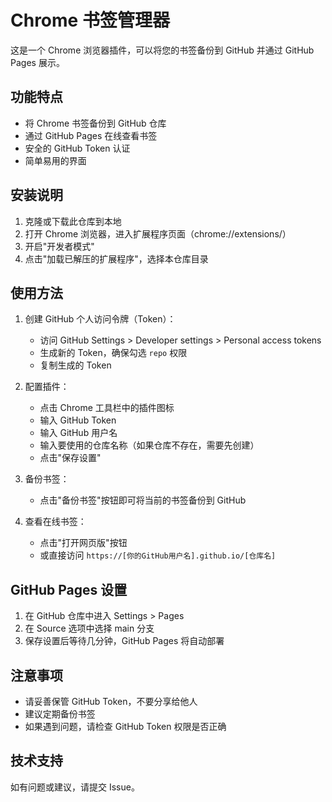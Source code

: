 # Chrome 书签管理器

这是一个 Chrome 浏览器插件，可以将您的书签备份到 GitHub 并通过 GitHub Pages 展示。

## 功能特点

- 将 Chrome 书签备份到 GitHub 仓库
- 通过 GitHub Pages 在线查看书签
- 安全的 GitHub Token 认证
- 简单易用的界面

## 安装说明

1. 克隆或下载此仓库到本地
2. 打开 Chrome 浏览器，进入扩展程序页面（chrome://extensions/）
3. 开启"开发者模式"
4. 点击"加载已解压的扩展程序"，选择本仓库目录

## 使用方法

1. 创建 GitHub 个人访问令牌（Token）：

   - 访问 GitHub Settings > Developer settings > Personal access tokens
   - 生成新的 Token，确保勾选 `repo` 权限
   - 复制生成的 Token

2. 配置插件：

   - 点击 Chrome 工具栏中的插件图标
   - 输入 GitHub Token
   - 输入 GitHub 用户名
   - 输入要使用的仓库名称（如果仓库不存在，需要先创建）
   - 点击"保存设置"

3. 备份书签：

   - 点击"备份书签"按钮即可将当前的书签备份到 GitHub

4. 查看在线书签：
   - 点击"打开网页版"按钮
   - 或直接访问 `https://[你的GitHub用户名].github.io/[仓库名]`

## GitHub Pages 设置

1. 在 GitHub 仓库中进入 Settings > Pages
2. 在 Source 选项中选择 main 分支
3. 保存设置后等待几分钟，GitHub Pages 将自动部署

## 注意事项

- 请妥善保管 GitHub Token，不要分享给他人
- 建议定期备份书签
- 如果遇到问题，请检查 GitHub Token 权限是否正确

## 技术支持

如有问题或建议，请提交 Issue。
